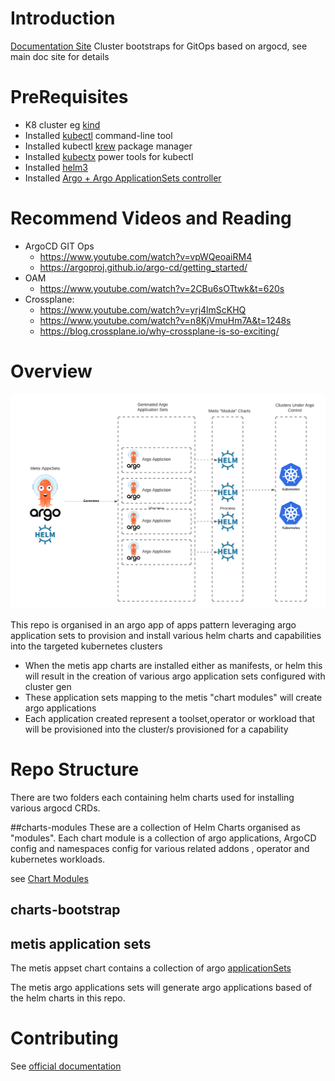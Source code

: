 # Introduction
[Documentation Site](https://bbdsoftware.github.io/metis-cluster-bootstraps/)
Cluster bootstraps for GitOps based on argocd, see main doc site for details

# PreRequisites
- K8 cluster eg [kind](https://kind.sigs.k8s.io/docs/user/quick-start/)
- Installed [kubectl](https://kubernetes.io/docs/tasks/tools/) command-line tool
- Installed kubectl [krew](https://krew.sigs.k8s.io/docs/user-guide/setup/install/) package manager
- Installed [kubectx](https://github.com/ahmetb/kubectx) power tools for kubectl
- Installed [helm3](https://helm.sh/docs/intro/install/)
- Installed [Argo + Argo ApplicationSets controller](https://argocd-applicationset.readthedocs.io/en/stable/Geting-Started/)

# Recommend Videos and Reading
- ArgoCD GIT Ops
    - https://www.youtube.com/watch?v=vpWQeoaiRM4
    - https://argoproj.github.io/argo-cd/getting_started/
- OAM
    - https://www.youtube.com/watch?v=2CBu6sOTtwk&t=620s
- Crossplane:
  - https://www.youtube.com/watch?v=yrj4lmScKHQ
  - https://www.youtube.com/watch?v=n8KjVmuHm7A&t=1248s
  - https://blog.crossplane.io/why-crossplane-is-so-exciting/   

# Overview

![Flow](assets/overview.png)

This repo is organised in an argo app of apps pattern leveraging argo application sets to provision and install various helm charts and capabilities into the 
targeted kubernetes clusters

- When the metis app charts are installed either as manifests, or helm this will result in the creation of various argo application sets configured with cluster gen
- These application sets mapping to the metis "chart modules" will create argo applications
- Each application created represent a toolset,operator or workload that will be provisioned into the cluster/s provisioned for a capability

# Repo Structure

There are two folders each containing helm charts used for installing various argocd CRDs.

##charts-modules
These are a collection  of Helm  Charts organised as "modules". Each chart module is a collection of argo applications, ArgoCD config and namespaces config for various related addons , operator and kubernetes workloads.

see [Chart Modules](charts/modules/main.md)

## charts-bootstrap

## metis application sets

The metis appset chart contains a collection of argo [applicationSets](https://argoproj.github.io/argo-cd/user-guide/application-set/)

The metis argo applications sets will generate argo applications based of the helm charts in this repo.

# Contributing
See [official documentation](http://127.0.0.1:8000/Contributing/AddingApplications/)
